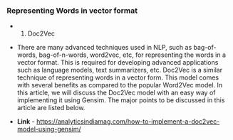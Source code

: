 ### Representing Words in vector format

- 1. Doc2Vec

- There are many advanced techniques used in NLP, such as bag-of-words, bag-of-n-words, word2vec, etc, for representing the words in a vector format. This is required for developing advanced applications such as language models, text summarizers, etc. Doc2Vec is a similar technique of representing words in a vector form. This model comes with several benefits as compared to the popular Word2Vec model. In this article, we will discuss the Doc2Vec model with an easy way of implementing it using Gensim. The major points to be discussed in this article are listed below.
- **Link** - https://analyticsindiamag.com/how-to-implement-a-doc2vec-model-using-gensim/
